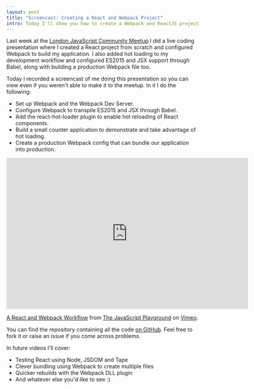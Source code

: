 ```yaml
---
layout: post
title: "Screencast: Creating a React and Webpack Project"
intro: Today I'll show you how to create a Webpack and ReactJS project complete with ES2015, JSX and Hot loading.
---
```


Last week at the [London JavaScript Community Meetup](http://www.meetup.com/London-JavaScript-Community/events/227578573/) I did a live coding presentation where I created a React project from scratch and configured Webpack to build my application. I also added hot loading to my development workflow and configured ES2015 and JSX support through Babel, along with building a production Webpack file too.

Today I recorded a screencast of me doing this presentation so you can view even if you weren't able to make it to the meetup. In it I do the following:

* Set up Webpack and the Webpack Dev Server.
* Configure Webpack to transpile ES2015 and JSX through Babel.
* Add the react-hot-loader plugin to enable hot reloading of React components.
* Build a small counter application to demonstrate and take advantage of hot loading.
* Create a production Webpack config that can bundle our application into production.

<iframe src="https://player.vimeo.com/video/171783550" width="630" height="394" frameborder="0" webkitallowfullscreen mozallowfullscreen allowfullscreen></iframe>
<p><a href="https://vimeo.com/171783550">A React and Webpack Workflow</a> from <a href="https://vimeo.com/javascript">The JavaScript Playground</a> on <a href="https://vimeo.com">Vimeo</a>.</p>

You can find the repository containing all the code [on GitHub](https://github.com/jackfranklin/react-hot-load-webpack-boilerplate). Feel free to fork it or raise an issue if you come across problems.

In future videos I'll cover:

* Testing React using Node, JSDOM and Tape
* Clever bundling using Webpack to create multiple files
* Quicker rebuilds with the Webpack DLL plugin
* And whatever else you'd like to see :)
